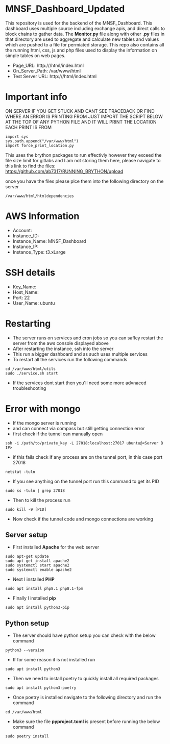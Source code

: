 # MNSF_Dashboard_Updated

This repository is used for the backend of the MNSF_Dashboard. This dashboard uses multiple source including exchange apis, and direct calls to block chains to gather data. The **Monitor.py** file along with other **.py** files in that directory are used to aggregate and calculate new tables and values which are pushed to a file for permiated storage.
This repo also contains all the running html, css, js and php files used to display the information on simple tables on web pages.

- Page_URL: http://<host address>/html/index.html
- On_Server_Path: /var/www/html
- Test Server URL: http://<host address>/html/index.html

# Important info
ON SERVER IF YOU GET STUCK AND CANT SEE TRACEBACK OR FIND WHERE AN ERROR IS PRINTING FROM JUST IMPORT THE SCRIPT BELOW AT THE TOP OF ANY PYTHON FILE AND IT WILL PRINT THE LOCATION EACH PRINT IS FROM
```
import sys
sys.path.append("/var/www/html")
import force_print_location.py
```

This uses the brython packages to run effectivly however they exceed the file size limit for gitlabs and I am not storing them here, please navigate to this link to find the files: https://github.com/ab7317/RUNNING_BRYTHON/upload

once you have the files please plce them into the following directory on the server
```
/var/www/html/htmldependencies
```

# AWS Information
- Account: 
- Instance_ID: 
- Instance_Name: MNSF_Dashboard
- Instance_IP: 
- Instance_Type: t3.xLarge

# SSH details
- Key_Name: 
- Host_Name: 
- Port: 22
- User_Name: ubuntu

# Restarting
- The server runs on services and cron jobs so you can safley restart the server from the aws console displayed above
- After restarting the instance, ssh into the server
- This run a bigger dashboard and as such uses multiple services
- To restart all the services run the following commands
```
cd /var/www/html/utils
sudo ./service.sh start
```
- If the services dont start then you'll need some more advnaced troubleshooting

# Error with mongo
- If the mongo server is running
- and can connect via compass but still getting connection error
- first check if the tunnel can manually open
```
ssh -i /path/to/private_key -L 27018:localhost:27017 ubuntu@<Server B IP>
```
- if this fails check if any process are on the tunnel port, in this case port 27018
```
netstat -tuln
```
- If you see anything on the tunnel port run this command to get its PID
```
sudo ss -tuln | grep 27018
```
- Then to kill the process run
```
sudo kill -9 [PID]
```
- Now check if the tunnel code and mongo connections are working

## Server setup
- First installed **Apache** for the web server
```
sudo apt-get update
sudo apt-get install apache2
sudo systemctl start apache2
sudo systemctl enable apache2
```
- Next I installed **PHP**
```
sudo apt install php8.1 php8.1-fpm
```
- Finally I installed **pip**
```
sudo apt install python3-pip
```
## Python setup
- The server should have python setup you can check with the below command
```
python3 --version
```
- If for some reason it is not installed run
```
sudo apt install python3
```
- Then we need to install poetry to quickly install all required packages
```
sudo apt install python3-poetry
```
- Once poetry is installed navigate to the following directory and run the command
```
cd /var/www/html
```
- Make sure the file **pyproject.toml** is present before running the below command
```
sudo poetry install
```

